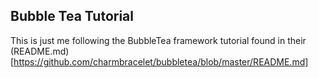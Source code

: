 ## Bubble Tea Tutorial
This is just me following the BubbleTea framework tutorial found in their (README.md)[https://github.com/charmbracelet/bubbletea/blob/master/README.md]
